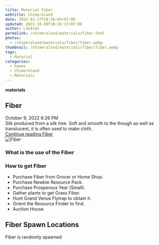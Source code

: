 ```yaml
---
title: Material Fiber
webtitle: Chimeraland
date: 2022-01-17T18:56:03+07:00
updated: 2022-10-09T18:26:37+07:00
author: L3n4r0x
permalink: /chimeraland/materials/fiber.html
photos:
  - /chimeraland/materials/fiber/fiber.webp
thumbnail: /chimeraland/materials/fiber/fiber.webp
tags:
  - Material
categories:
  - Games
  - Chimeraland
  - Materials
---
```


<section id="bootstrap-wrapper">
  <link
    rel="stylesheet"
    href="https://cdn.statically.io/gh/dimaslanjaka/Web-Manajemen/40ac3225/css/bootstrap-4.5-wrapper.css"
  />
  <div
    class="row g-0 border rounded overflow-hidden flex-md-row mb-4 shadow-sm position-relative"
  >
    <div class="col p-4 d-flex flex-column position-static">
      <strong class="d-inline-block mb-2 text-success">materials</strong>
      <h2 class="mb-0">Fiber</h2>
      <div class="mb-1 text-muted">October 9, 2022 6:26 PM</div>
      <div class="mb-2 border p-1">
        Silk produced from a silk tree. Soft and smooth to the though as well as
        translucent, it is often used to make cloth.
      </div>
      <a href="/chimeraland/materials/fiber.html" class="stretched-link d-none"
        >Continue reading Fiber</a
      >
    </div>
    <div class="col-auto d-none d-lg-block">
      <img src="/chimeraland/materials/fiber/fiber.webp" alt="Fiber" />
    </div>
  </div>
  <div class="row">
    <div class="col-lg-6 col-12 mb-2">
      <div class="card">
        <div class="card-body">
          <h3 class="card-title">What is the use of the Fiber</h3>
          <div class="card-text"><ul></ul></div>
        </div>
      </div>
    </div>
    <div class="col-lg-6 col-12 mb-2">
      <div class="card">
        <div class="card-body">
          <h3 class="card-title">How to get Fiber</h3>
          <div class="card-text">
            <ul>
              <li>Purchase Fiber from Grocer or Home Shop.</li>
              <li>Purchase Newbie Resource Pack.</li>
              <li>Purchase Prosperous Year (Small).</li>
              <li>Gather plants to get Grass Fiber.</li>
              <li>Hunt Grand Venus Flytrap to obtain it.</li>
              <li>Orient the Resource Finder to find.</li>
              <li>Auction House.</li>
            </ul>
          </div>
        </div>
      </div>
    </div>
    <div class="col-12 mb-2">
      <h2>Fiber Spawn Locations</h2>
      <p>Fiber is randomly spawned</p>
    </div>
  </div>
</section>